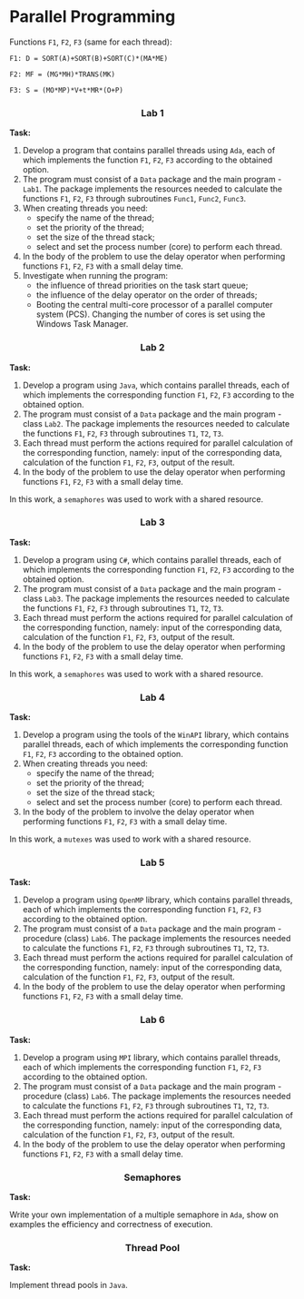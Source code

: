 # Parallel Programming

Functions `F1`, `F2`, `F3` (same for each thread):

`F1: D = SORT(A)+SORT(B)+SORT(C)*(MA*ME)`

`F2: MF = (MG*MH)*TRANS(MK)`

`F3: S = (MO*MP)*V+t*MR*(O+P) `


<h3 align="center">Lab 1</h3> 
<b>Task:</b> 

1. Develop a program that contains parallel threads using `Ada`, each of which implements the function `F1`, `F2`, `F3` according to the obtained option.
2. The program must consist of a `Data` package and the main program - `Lab1`. The package implements the resources needed to calculate the functions `F1`, `F2`, `F3` through subroutines `Func1`, `Func2`, `Func3`.
3. When creating threads you need:
	* specify the name of the thread;
	* set the priority of the thread;
	* set the size of the thread stack;
	* select and set the process number (core) to perform each thread.
4. In the body of the problem to use the delay operator when performing functions `F1`, `F2`, `F3` with a small delay time.
5. Investigate when running the program:
	* the influence of thread priorities on the task start queue;
	* the influence of the delay operator on the order of threads;
	* Booting the central multi-core processor of a parallel computer system (PCS). Changing the number of cores is set using the Windows Task Manager.


<h3 align="center">Lab 2</h3> 
<b>Task:</b> 

1. Develop a program using `Java`, which contains parallel threads, each of which implements the corresponding function `F1`, `F2`, `F3` according to the obtained option.
2. The program must consist of a `Data` package and the main program -  class `Lab2`. The package implements the resources needed to calculate the functions `F1`, `F2`, `F3` through subroutines `T1`, `T2`, `T3`.
3. Each thread must perform the actions required for parallel calculation of the corresponding function, namely: input of the corresponding data, calculation of the function `F1`, `F2`, `F3`, output of the result.
4. In the body of the problem to use the delay operator when performing functions `F1`, `F2`, `F3` with a small delay time.

In this work, a `semaphores` was used to work with a shared resource.


<h3 align="center">Lab 3</h3> 
<b>Task:</b> 

1. Develop a program using `C#`, which contains parallel threads, each of which implements the corresponding function `F1`, `F2`, `F3` according to the obtained option.
2. The program must consist of a `Data` package and the main program -  class `Lab3`. The package implements the resources needed to calculate the functions `F1`, `F2`, `F3` through subroutines `T1`, `T2`, `T3`.
3. Each thread must perform the actions required for parallel calculation of the corresponding function, namely: input of the corresponding data, calculation of the function `F1`, `F2`, `F3`, output of the result.
4. In the body of the problem to use the delay operator when performing functions `F1`, `F2`, `F3` with a small delay time.

In this work, a `semaphores` was used to work with a shared resource.

<h3 align="center">Lab 4</h3> 
<b>Task:</b> 

1. Develop a program using the tools of the `WinAPI` library, which contains parallel threads, each of which implements the corresponding function `F1`, `F2`, `F3` according to the obtained option.
2. When creating threads you need:
	* specify the name of the thread;
	* set the priority of the thread;
	* set the size of the thread stack;
	* select and set the process number (core) to perform each thread.
3. In the body of the problem to involve the delay operator when performing functions `F1`, `F2`, `F3` with a small delay time.

In this work, a `mutexes` was used to work with a shared resource.


<h3 align="center">Lab 5</h3> 
<b>Task:</b> 

1. Develop a program using `OpenMP` library, which contains parallel threads, each of which implements the corresponding function `F1`, `F2`, `F3` according to the obtained option.
2. The program must consist of a `Data` package and the main program - procedure (class) `Lab6`. The package implements the resources needed to calculate the functions `F1`, `F2`, `F3` through subroutines `T1`, `T2`, `T3`.
3. Each thread must perform the actions required for parallel calculation of the corresponding function, namely: input of the corresponding data, calculation of the function `F1`, `F2`, `F3`, output of the result.
4. In the body of the problem to use the delay operator when performing functions `F1`, `F2`, `F3` with a small delay time.

<h3 align="center">Lab 6</h3> 
<b>Task:</b> 

1. Develop a program using `MPI` library, which contains parallel threads, each of which implements the corresponding function `F1`, `F2`, `F3` according to the obtained option.
2. The program must consist of a `Data` package and the main program - procedure (class) `Lab6`. The package implements the resources needed to calculate the functions `F1`, `F2`, `F3` through subroutines `T1`, `T2`, `T3`.
3. Each thread must perform the actions required for parallel calculation of the corresponding function, namely: input of the corresponding data, calculation of the function `F1`, `F2`, `F3`, output of the result.
4. In the body of the problem to use the delay operator when performing functions `F1`, `F2`, `F3` with a small delay time.

<h3 align="center">Semaphores</h3> 
<b>Task:</b>  

Write your own implementation of a multiple semaphore in `Ada`, show on examples the efficiency and correctness of execution.

<h3 align="center">Thread Pool</h3> 
<b>Task:</b>  

Implement thread pools in `Java`.